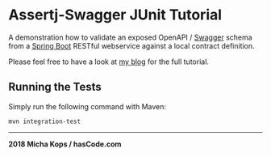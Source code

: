  # Assertj-Swagger JUnit Tutorial

A demonstration how to validate an exposed OpenAPI / [Swagger] schema
 from a [Spring Boot] RESTful webservice against a local contract definition.
 
Please feel free to have a look at [my blog] for the full tutorial.

## Running the Tests

Simply run the following command with Maven:

```
mvn integration-test
```

----

**2018 Micha Kops / hasCode.com**

   [Swagger]:http://swagger.io/
   [Spring Boot]:http://projects.spring.io/spring-boot/
   [my blog]:http://www.hascode.com/